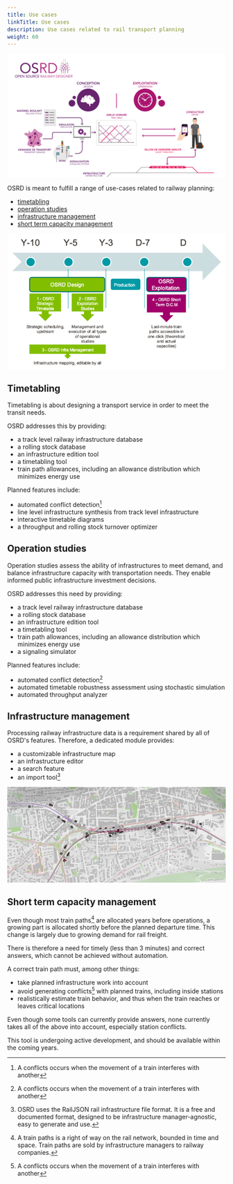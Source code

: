 ```yaml
---
title: Use cases
linkTitle: Use cases
description: Use cases related to rail transport planning
weight: 60
---
```


![OSRD presentation](osrd_presentation.png)

OSRD is meant to fulfill a range of use-cases related to railway planning:
 - [timetabling](#timetabling)
 - [operation studies](#%C3%A9tudes-dexploitation)
 - [infrastructure management](#infrastructure-management)
 - [short term capacity management](#short-term-capacity-management)


![OSRD product](osrd_product.en.png)


## Timetabling

Timetabling is about designing a transport service in order
to meet the transit needs.

OSRD addresses this by providing:
 - a track level railway infrastructure database
 - a rolling stock database
 - an infrastructure edition tool
 - a timetabling tool
 - train path allowances, including an allowance distribution which minimizes energy use

Planned features include:
 - automated conflict detection[^conflict]
 - line level infrastructure synthesis from track level infrastructure
 - interactive timetable diagrams
 - a throughput and rolling stock turnover optimizer

[^conflict]: A conflicts occurs when the movement of a train interferes with another


## Operation studies

Operation studies assess the ability of infrastructures to meet demand,
and balance infrastructure capacity with transportation needs.
They enable informed public infrastructure investment decisions.

OSRD addresses this need by providing:
 - a track level railway infrastructure database
 - a rolling stock database
 - an infrastructure edition tool
 - a timetabling tool
 - train path allowances, including an allowance distribution which minimizes energy use
 - a signaling simulator

Planned features include:
 - automated conflict detection[^conflict]
 - automated timetable robustness assessment using stochastic simulation
 - automated throughput analyzer


## Infrastructure management

Processing railway infrastructure data is a requirement shared by all of OSRD's features.
Therefore, a dedicated module provides:
 - a customizable infrastructure map
 - an infrastructure editor
 - a search feature
 - an import tool[^railjson]

![OSRD management](osrd_management.png)

[^railjson]: OSRD uses the RailJSON rail infrastructure file format.
             It is a free and documented format, designed to be
	     infrastructure manager-agnostic, easy to generate and use.


## Short term capacity management

Even though most train paths[^train-path] are allocated years before operations,
a growing part is allocated shortly before the planned departure time. This change
is largely due to growing demand for rail freight.

There is therefore a need for timely (less than 3 minutes) and correct answers,
which cannot be achieved without automation.

A correct train path must, among other things:
 - take planned infrastructure work into account
 - avoid generating conflicts[^conflict] with planned trains,
   including inside stations
 - realistically estimate train behavior, and thus when the train reaches
   or leaves critical locations

Even though some tools can currently provide answers, none currently takes all
of the above into account, especially station conflicts.

This tool is undergoing active development, and should be available within
the coming years.

[^train-path]: A train paths is a right of way on the rail network,
           bounded in time and space. Train paths are sold by infrastructure
           managers to railway companies.
